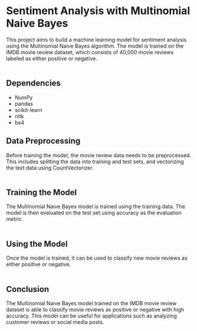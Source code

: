 <h1><b>
Sentiment Analysis with Multinomial Naive Bayes
</b></h1>
This project aims to build a machine learning model for sentiment analysis using the Multinomial Naive Bayes algorithm. The model is trained on the IMDB movie review dataset, which consists of 40,000 movie reviews labeled as either positive or negative.
<br>
<br>
<h2>Dependencies</h2>

- NumPy 
- pandas
- scikit-learn
- nltk
- bs4
<h2> Data Preprocessing </h2>
Before training the model, the movie review data needs to be preprocessed. This includes splitting the data into training and test sets, and vectorizing the text data using CountVectorizer.
<br>
<br>
<h2> Training the Model </h2>
The Multinomial Naive Bayes model is trained using the training data. The model is then evaluated on the test set using accuracy as the evaluation metric.
<br>
<br>
<h2> Using the Model </h2>
Once the model is trained, it can be used to classify new movie reviews as either positive or negative.
<br>
<br>
<h2> Conclusion </h2>
The Multinomial Naive Bayes model trained on the IMDB movie review dataset is able to classify movie reviews as positive or negative with high accuracy. This model can be useful for applications such as analyzing customer reviews or social media posts.
